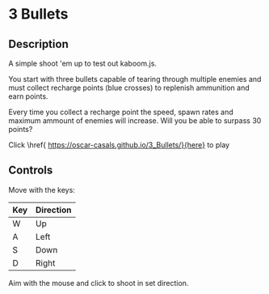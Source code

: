 # 3 Bullets

## Description

A simple shoot 'em up to test out kaboom.js. 

You start with three bullets capable of tearing through multiple enemies and must collect recharge points (blue crosses) to replenish ammunition and earn points.

Every time you collect a recharge point the speed, spawn rates and maximum ammount of enemies will increase. Will you be able to surpass 30 points?

Click \href{ https://oscar-casals.github.io/3_Bullets/}{here} to play

## Controls

Move with the keys:

|Key|Direction|
|---|---------|
|W|Up|
|A|Left|
|S|Down|
|D|Right|

Aim with the mouse and click to shoot in set direction.
